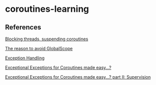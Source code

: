 coroutines-learning
===

## References

[Blocking threads, suspending coroutines](https://medium.com/@elizarov/blocking-threads-suspending-coroutines-d33e11bf4761)

[The reason to avoid GlobalScope](https://medium.com/@elizarov/the-reason-to-avoid-globalscope-835337445abc)

[Exception Handling](https://kotlinlang.org/docs/reference/coroutines/exception-handling.html)

[Exceptional Exceptions for Coroutines made easy...?](https://medium.com/the-kotlin-chronicle/coroutine-exceptions-3378f51a7d33)

[Exceptional Exceptions for Coroutines made easy...? part II: Supervision](https://medium.com/the-kotlin-chronicle/coroutine-exceptions-supervision-15056802998b)